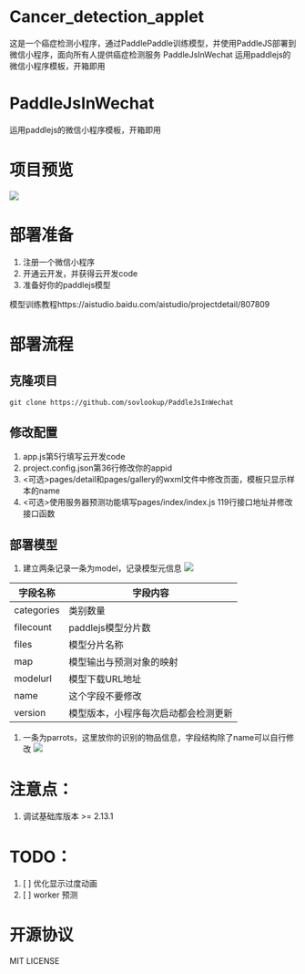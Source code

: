 # Cancer_detection_applet
这是一个癌症检测小程序，通过PaddlePaddle训练模型，并使用PaddleJS部署到微信小程序，面向所有人提供癌症检测服务
PaddleJsInWechat
运用paddlejs的微信小程序模板，开箱即用
# PaddleJsInWechat

运用paddlejs的微信小程序模板，开箱即用

# 项目预览

![](https://s1.ax1x.com/2020/08/24/ds2X8J.png)



# 部署准备

1. 注册一个微信小程序
2. 开通云开发，并获得云开发code
3. 准备好你的paddlejs模型

模型训练教程https://aistudio.baidu.com/aistudio/projectdetail/807809

# 部署流程

## 克隆项目
`
git clone https://github.com/sovlookup/PaddleJsInWechat
`

## 修改配置

1. app.js第5行填写云开发code
2. project.config.json第36行修改你的appid
3. <可选>pages/detail和pages/gallery的wxml文件中修改页面，模板只显示样本的name
4. <可选>使用服务器预测功能填写pages/index/index.js 119行接口地址并修改接口函数

## 部署模型
1. 建立两条记录一条为model，记录模型元信息
![](https://s1.ax1x.com/2020/08/24/dsWSzj.png)

|字段名称|字段内容|
|-|-|
|categories|类别数量|
|filecount|paddlejs模型分片数|
|files|模型分片名称|
|map|模型输出与预测对象的映射|
|modelurl|模型下载URL地址|
|name|这个字段不要修改|
|version|模型版本，小程序每次启动都会检测更新|

1. 一条为parrots，这里放你的识别的物品信息，字段结构除了name可以自行修改
![](https://s1.ax1x.com/2020/08/24/ds2mAU.png)

# 注意点：

1. 调试基础库版本 >= 2.13.1

# TODO：

1. [ ] 优化显示过度动画
2. [ ] worker 预测

# 开源协议

MIT LICENSE
